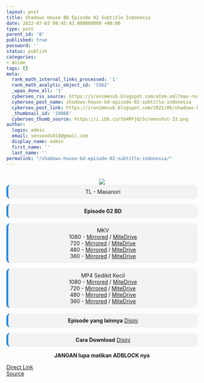 ```yaml
---
layout: post
title: Shadows House BD Episode 02 Subtitle Indonesia
date: 2022-07-03 08:45:43.000000000 +00:00
type: post
parent_id: '0'
published: true
password: ''
status: publish
categories:
- Anime
tags: []
meta:
  rank_math_internal_links_processed: '1'
  rank_math_analytic_object_id: '5562'
  _wpas_done_all: '1'
  cyberseo_rss_source: https://ironimesub.blogspot.com/atom.xml?max-results=150
  cyberseo_post_name: shadows-house-bd-episode-02-subtitle-indonesia
  cyberseo_post_link: https://ironimesub.blogspot.com/2022/06/shadows-house-bd-episode-02-subtitle.html
  _thumbnail_id: '29066'
  cyberseo_thumb_source: https://i.ibb.co/tb4MYjQ/Screenshot-33.png
author:
  login: admin
  email: senseads014@gmail.com
  display_name: admin
  first_name: ''
  last_name: ''
permalink: "/shadows-house-bd-episode-02-subtitle-indonesia/"
---
```

<p><meta content=" TL - Masanori Episode 02 BD MKV 1080 - Mirrored / MiteDrive 720 - Mirrored / MiteDrive 480 - Mirrored / MiteDrive 360 - M..." name="twitter:description" /></p>
<div style="text-align: center;">
<br />
<img src="{{ site.baseurl }}/assets/2022/07/Screenshot-33.png" />
<div style="-moz-border-radius: 10px; -webkit-border-radius: 10px; background-color: #f3f3f3; border-left: 5px solid #2288dd; border-radius: 10px; padding: 10px; t-align: left;">
TL - Masanori</div>
<p></p>
<div style="-moz-border-radius: 10px; -webkit-border-radius: 10px; background-color: #f3f3f3; border-left: 5px solid #2288dd; border-radius: 10px; padding: 10px; t-align: left;">
<strong>Episode 02 BD</strong> </div>
<p></p>
<div style="-moz-border-radius: 10px; -webkit-border-radius: 10px; background-color: #f3f3f3; border-left: 5px solid #2288dd; border-radius: 10px; padding: 10px; t-align: left;">
MKV<br />
1080 - <a href="https://mir.cr/1ZQF3RNR">Mirrored</a> / <a href="https://mitedrive.my.id/view/71b99ba6cc04463">MiteDrive</a><br />
720 - <a href="https://mir.cr/1OYCIFOD">Mirrored</a> / <a href="https://mitedrive.my.id/view/0b30d2ec450">MiteDrive</a><br />
480 - <a href="https://mir.cr/0H9P4OCA">Mirrored</a> / <a href="https://mitedrive.my.id/view/32ba84a0a7f9f94">MiteDrive</a><br />
360 - <a href="https://mir.cr/1ZYMBHTJ">Mirrored</a> / <a href="https://mitedrive.my.id/view/ad26a665cff1a8a">MiteDrive</a>
</div>
<p></p>
<div style="-moz-border-radius: 10px; -webkit-border-radius: 10px; background-color: #f3f3f3; border-left: 5px solid #2288dd; border-radius: 10px; padding: 10px; t-align: left;">
MP4 Sedikit Kecil<br />
1080 - <a href="https://mir.cr/ZQCGNYA1">Mirrored</a> / <a href="https://mitedrive.my.id/view/5db17e7ae0c33af">MiteDrive</a><br />
720 - <a href="https://mir.cr/27TVQDVU">Mirrored</a> / <a href="https://mitedrive.my.id/view/b1d23d95a7d3728">MiteDrive</a><br />
480 - <a href="https://mir.cr/0RW97BVV">Mirrored</a> / <a href="https://mitedrive.my.id/view/e00ca8511b9369c">MiteDrive</a><br />
360 - <a href="https://mir.cr/0AC5COY0">Mirrored</a> / <a href="https://mitedrive.my.id/view/1625b46545a7191">MiteDrive</a>
</div>
<p>
<div style="-moz-border-radius: 10px; -webkit-border-radius: 10px; background-color: #f3f3f3; border-left: 5px solid #2288dd; border-radius: 10px; padding: 10px; t-align: left;">
<strong>Episode yang lainnya</strong> <a href="https://ironimesub.blogspot.com/p/shadows-house-bd.html">Disini</a>
</div>
<p></p>
<div style="-moz-border-radius: 10px; -webkit-border-radius: 10px; background-color: #f3f3f3; border-left: 5px solid #2288dd; border-radius: 10px; padding: 10px; t-align: left;">
<strong>Cara Download</strong> <a href="https://ironimesub.blogspot.com/2022/04/cara-mendownload-di-mirrored.html">Disini</a>
</div>
<p><strong>JANGAN lupa matikan ADBLOCK nya</strong></p>
</div>
<link rel="stylesheet" href="https://cdnjs.cloudflare.com/ajax/libs/font-awesome/4.7.0/css/font-awesome.min.css" />
<div class="divbtn"> <a href="https://handymansurrender.com/fihup8buzv?key=94550f7ce39444073321dde3b8782f97" class="btn"><i class="fa fa-download"></i> Direct Link</a> <br /><a href="https://ironimesub.blogspot.com/2022/06/shadows-house-bd-episode-02-subtitle.html">Source</a> </div>
